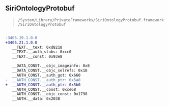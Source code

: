 ## SiriOntologyProtobuf

> `/System/Library/PrivateFrameworks/SiriOntologyProtobuf.framework/SiriOntologyProtobuf`

```diff

-3405.19.1.0.0
+3405.21.1.0.0
   __TEXT.__text: 0xd8218
   __TEXT.__auth_stubs: 0xcc0
   __TEXT.__const: 0x93e8

   __DATA_CONST.__objc_imageinfo: 0x8
   __DATA_CONST.__objc_selrefs: 0x18
   __AUTH_CONST.__auth_got: 0x660
-  __AUTH_CONST.__auth_ptr: 0x5a8
+  __AUTH_CONST.__auth_ptr: 0x5b0
   __AUTH_CONST.__const: 0xce68
   __AUTH_CONST.__objc_const: 0x1798
   __AUTH.__data: 0x2038

```
